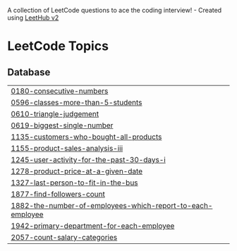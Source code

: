 A collection of LeetCode questions to ace the coding interview! - Created using [LeetHub v2](https://github.com/arunbhardwaj/LeetHub-2.0)
<!---LeetCode Topics Start-->
# LeetCode Topics
## Database
|  |
| ------- |
| [0180-consecutive-numbers](https://github.com/abidmemon1870ca/LeetCode_SQL/tree/master/0180-consecutive-numbers) |
| [0596-classes-more-than-5-students](https://github.com/abidmemon1870ca/LeetCode_SQL/tree/master/0596-classes-more-than-5-students) |
| [0610-triangle-judgement](https://github.com/abidmemon1870ca/LeetCode_SQL/tree/master/0610-triangle-judgement) |
| [0619-biggest-single-number](https://github.com/abidmemon1870ca/LeetCode_SQL/tree/master/0619-biggest-single-number) |
| [1135-customers-who-bought-all-products](https://github.com/abidmemon1870ca/LeetCode_SQL/tree/master/1135-customers-who-bought-all-products) |
| [1155-product-sales-analysis-iii](https://github.com/abidmemon1870ca/LeetCode_SQL/tree/master/1155-product-sales-analysis-iii) |
| [1245-user-activity-for-the-past-30-days-i](https://github.com/abidmemon1870ca/LeetCode_SQL/tree/master/1245-user-activity-for-the-past-30-days-i) |
| [1278-product-price-at-a-given-date](https://github.com/abidmemon1870ca/LeetCode_SQL/tree/master/1278-product-price-at-a-given-date) |
| [1327-last-person-to-fit-in-the-bus](https://github.com/abidmemon1870ca/LeetCode_SQL/tree/master/1327-last-person-to-fit-in-the-bus) |
| [1877-find-followers-count](https://github.com/abidmemon1870ca/LeetCode_SQL/tree/master/1877-find-followers-count) |
| [1882-the-number-of-employees-which-report-to-each-employee](https://github.com/abidmemon1870ca/LeetCode_SQL/tree/master/1882-the-number-of-employees-which-report-to-each-employee) |
| [1942-primary-department-for-each-employee](https://github.com/abidmemon1870ca/LeetCode_SQL/tree/master/1942-primary-department-for-each-employee) |
| [2057-count-salary-categories](https://github.com/abidmemon1870ca/LeetCode_SQL/tree/master/2057-count-salary-categories) |
<!---LeetCode Topics End-->